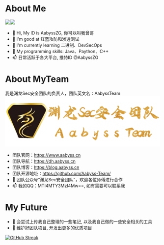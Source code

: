 # About Me
<img align="" height="137px" src="https://github-readme-stats.vercel.app/api?username=AabyssZG&hide_title=true&hide_border=true&show_icons=true&include_all_commits=true&line_height=21&bg_color=0,EC6C6C,FFD479,FFFC79,73FA79&theme=graywhite&locale=cn" /><img align="" height="137px" src="https://github-readme-stats.vercel.app/api/top-langs/?username=AabyssZG&hide_title=true&hide_border=true&layout=compact&bg_color=0,73FA79,73FDFF,D783FF&theme=graywhite&locale=cn" />

- 👋 Hi, My ID is AabyssZG, 你可以叫我曾哥
- 👀 I'm good at 红蓝攻防和渗透测试
- 🌱 I'm currently learning 二进制、DevSecOps
- 💞️ My programming skills: Java、Paython、C++
- 📫 日常活跃于各大平台, 推特ID @AabyssZG

# About MyTeam
我是渊龙Sec安全团队的负责人，团队英文名：AabyssTeam
![TeamLogo](TeamLogo.png)

- 团队官网：https://www.aabyss.cn
- 团队导航：https://dh.aabyss.cn
- 团队博客：https://blog.aabyss.cn
- 团队开源地址：https://github.com/Aabyss-Team/
- 💞️ 团队公众号“渊龙Sec安全团队”，欢迎各位师傅进行合作
- 📫 我的QQ：MTI4MTY3MzI4Mw==, 如有需要可以联系我

# My Future
- 👀 会尝试上传我自己整理的一些笔记, 以及我自己做的一些安全相关的工具
- 🌱 维护好团队项目, 开发出更多的优质项目

[![GitHub Streak](https://streak-stats.demolab.com?user=AabyssZG&theme=dark&border_radius=5&locale=zh_Hans&date_format=%5BY.%5Dn.j)](https://git.io/streak-stats)
